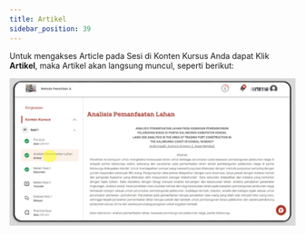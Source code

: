 ```yaml
---
title: Artikel
sidebar_position: 39
---
```

Untuk mengakses Article pada Sesi di Konten Kursus Anda dapat Klik **Artikel**, maka Artikel akan langsung muncul, seperti berikut:

![](/img/artikel-ind.png)
